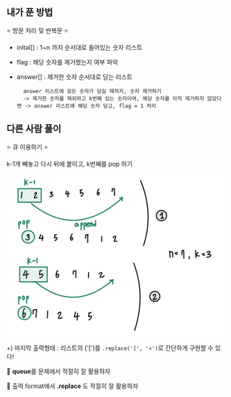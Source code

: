## 내가 푼 방법
⭐️ 방문 처리 및 반복문 ⭐️
- inital[] : 1~n 까지 순서대로 들어있는 숫자 리스트
- flag : 해당 숫자를 제거했는지 여부 파악
- answer[] : 제거한 숫자 순서대로 담는 리스트

        answer 리스트에 모든 숫자가 담길 때까지, 숫자 제거하기
        -> 제거한 숫자를 제외하고 k번째 있는 숫자이며, 해당 숫자를 아직 제거하지 않았다면 -> answer 리스트에 해당 숫자 담고, flag = 1 처리

## 다른 사람 풀이 
⭐️ 큐 이용하기 ⭐️

k-1개 빼놓고 다시 뒤에 붙이고, k번째를 pop 하기

![alt text](IMG_8E31AE7640E3-1.jpeg)

+) 마지막 출력형태 : 리스트의 ('[')를 `.replace('[', '<')`로 간단하게 구현할 수 있다!


📌 **queue**를 문제에서 적절히 잘 활용하자

📌 출력 format에서 **.replace** 도 적절히 잘 활용하자
